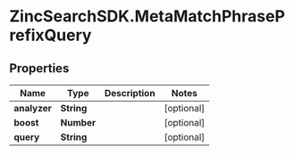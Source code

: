 # ZincSearchSDK.MetaMatchPhrasePrefixQuery

## Properties

Name | Type | Description | Notes
------------ | ------------- | ------------- | -------------
**analyzer** | **String** |  | [optional] 
**boost** | **Number** |  | [optional] 
**query** | **String** |  | [optional] 


